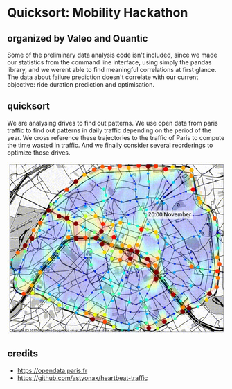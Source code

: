 # Quicksort: Mobility Hackathon
## organized by Valeo and Quantic

Some of the preliminary data analysis code isn't included, since we made our statistics from the command line interface,
using simply the pandas library, and we werent able to find meaningful correlations at first glance.
The data about failure prediction doesn't correlate with our current objective: ride duration prediction and optimisation. 

## quicksort
We are analysing drives to find out patterns.
We use open data from paris traffic to find out patterns in daily traffic depending on the period of the year.
We cross reference these trajectories to the traffic of Paris to compute the time wasted in traffic.
And we finally consider several reorderings to optimize those drives.

![traffic pic](heatmap.png)

## credits
- https://opendata.paris.fr
- https://github.com/astyonax/heartbeat-traffic
